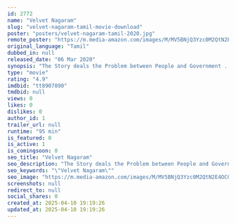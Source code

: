 ```yaml
---
id: 2772
name: "Velvet Nagaram"
slug: "velvet-nagaram-tamil-movie-download"
poster: "posters/velvet-nagaram-tamil-2020.jpg"
remote_poster: "https://m.media-amazon.com/images/M/MV5BNjQ3Yzc0M2QtN2E4OC00NzU3LWE1NjAtMTJmNzZlYmI5M2RjXkEyXkFqcGdeQXVyODQxODQ1OTc@._V1_SX300.jpg"
original_language: "Tamil"
dubbed_in: null
released_date: "06 Mar 2020"
synopsis: "The Story deals the Problem between People and Government . A Decent Crime Thriller."
type: "movie"
rating: "4.9"
imdbid: "tt8907890"
tmdbid: null
views: 0
likes: 0
dislikes: 0
author_id: 1
trailer_url: null
runtime: "95 min"
is_featured: 0
is_active: 1
is_comingsoon: 0
seo_title: "Velvet Nagaram"
seo_description: "The Story deals the Problem between People and Government . A Decent Crime Thriller."
seo_keywords: "\"Velvet Nagaram\""
seo_image: "https://m.media-amazon.com/images/M/MV5BNjQ3Yzc0M2QtN2E4OC00NzU3LWE1NjAtMTJmNzZlYmI5M2RjXkEyXkFqcGdeQXVyODQxODQ1OTc@._V1_SX300.jpg"
screenshots: null
redirect_to: null
social_shares: 0
created_at: 2025-04-10 19:19:26
updated_at: 2025-04-10 19:19:26
---
```


